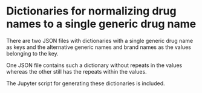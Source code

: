 # Dictionaries for normalizing drug names to a single generic drug name

There are two JSON files with dictionaries with a single generic drug name as keys and the alternative generic names and brand names as the values belonging to the key. 

One JSON file contains such a dictionary without repeats in the values whereas the other still has the repeats within the values. 

The Jupyter script for generating these dictionaries is included. 
